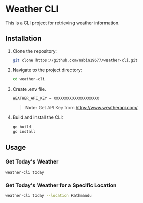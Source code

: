 # Weather CLI

This is a CLI project for retrieving weather information.

## Installation

1. Clone the repository:

   ```bash
   git clone https://github.com/nabin19677/weather-cli.git
   ```

2. Navigate to the project directory:

   ```bash
   cd weather-cli
   ```

3. Create .env file.

   ```bash
   WEATHER_API_KEY = XXXXXXXXXXXXXXXXXXXX
   ```

   > **Note:** Get API Key from https://www.weatherapi.com/

4. Build and install the CLI:

   ```bash
   go build
   go install
   ```

## Usage

### Get Today's Weather

```bash
weather-cli today
```

### Get Today's Weather for a Specific Location

```bash
weather-cli today --location Kathmandu
```
